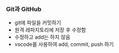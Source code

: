 ### Git과 GitHub
* git에 파일을 커밋하기
* 원격 레파지토리에 저장 후 수정함
* 수정하고 add는 하지 않음
* vscode를 사용하여 add, commit, push 하기